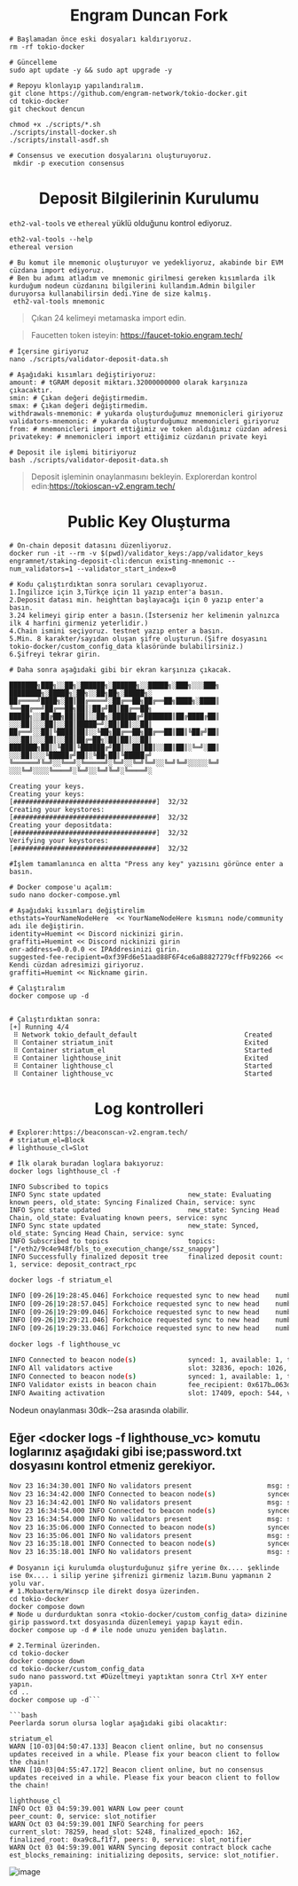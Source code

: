 <h1 align="center">Engram Duncan Fork</h1>

```console
# Başlamadan önce eski dosyaları kaldırıyoruz.
rm -rf tokio-docker
```

```console
# Güncelleme
sudo apt update -y && sudo apt upgrade -y

# Repoyu klonlayıp yapılandıralım.
git clone https://github.com/engram-network/tokio-docker.git 
cd tokio-docker
git checkout dencun

chmod +x ./scripts/*.sh
./scripts/install-docker.sh
./scripts/install-asdf.sh

# Consensus ve execution dosyalarını oluşturuyoruz.
 mkdir -p execution consensus
```

<h1 align="center">Deposit Bilgilerinin Kurulumu</h1>

```eth2-val-tools``` ve ```ethereal``` yüklü olduğunu kontrol ediyoruz.

```console
eth2-val-tools --help
ethereal version
```

```console
# Bu komut ile mnemonic oluşturuyor ve yedekliyoruz, akabinde bir EVM cüzdana import ediyoruz.
# Ben bu adımı atladım ve mnemonic girilmesi gereken kısımlarda ilk kurduğum nodeun cüzdanını bilgilerini kullandım.Admin bilgiler duruyorsa kullanabilirsin dedi.Yine de size kalmış.
 eth2-val-tools mnemonic
```
> Çıkan 24 kelimeyi metamaska import edin.

>Faucetten token isteyin: https://faucet-tokio.engram.tech/


```console
# İçersine giriyoruz
nano ./scripts/validator-deposit-data.sh

# Aşağıdaki kısımları değiştiriyoruz:
amount: # tGRAM deposit miktarı.32000000000 olarak karşınıza çıkacaktır.
smin: # Çıkan değeri değiştirmedim.
smax: # Çıkan değeri değiştirmedim.
withdrawals-mnemonic: # yukarda oluşturduğumuz mnemonicleri giriyoruz
validators-mnemonic: # yukarda oluşturduğumuz mnemonicleri giriyoruz
from: # mnemonicleri import ettiğimiz ve token aldığımız cüzdan adresi
privatekey: # mnemonicleri import ettiğimiz cüzdanın private keyi

# Deposit ile işlemi bitiriyoruz
bash ./scripts/validator-deposit-data.sh
```
>Deposit işleminin onaylanmasını bekleyin.
>Explorerdan kontrol edin:https://tokioscan-v2.engram.tech/

<h1 align="center">Public Key Oluşturma</h1>

```console
# On-chain deposit datasını düzenliyoruz.
docker run -it --rm -v $(pwd)/validator_keys:/app/validator_keys engramnet/staking-deposit-cli:dencun existing-mnemonic --num_validators=1 --validator_start_index=0
```

```console
# Kodu çalıştırdıktan sonra soruları cevaplıyoruz.
1.İngilizce için 3,Türkçe için 11 yazıp enter'a basın.
2.Deposit datası min. heighttan başlayacağı için 0 yazıp enter'a basın.
3.24 kelimeyi girip enter a basın.(İsterseniz her kelimenin yalnızca ilk 4 harfini girmeniz yeterlidir.)
4.Chain ismini seçiyoruz. testnet yazıp enter a basın.
5.Min. 8 karakter/sayıdan oluşan şifre oluşturun.(Şifre dosyasını tokio-docker/custom_config_data klasöründe bulabilirsiniz.)
6.Şifreyi tekrar girin.

# Daha sonra aşağıdaki gibi bir ekran karşınıza çıkacak.

███████╗███╗░░██╗░██████╗░██████╗░░█████╗░███╗░░░███╗  ████████╗░█████╗░██╗░░██╗██╗░█████╗░
██╔════╝████╗░██║██╔════╝░██╔══██╗██╔══██╗████╗░████║  ╚══██╔══╝██╔══██╗██║░██╔╝██║██╔══██╗
█████╗░░██╔██╗██║██║░░██╗░██████╔╝███████║██╔████╔██║  ░░░██║░░░██║░░██║█████═╝░██║██║░░██║
██╔══╝░░██║╚████║██║░░╚██╗██╔══██╗██╔══██║██║╚██╔╝██║  ░░░██║░░░██║░░██║██╔═██╗░██║██║░░██║
███████╗██║░╚███║╚██████╔╝██║░░██║██║░░██║██║░╚═╝░██║  ░░░██║░░░╚█████╔╝██║░╚██╗██║╚█████╔╝
╚══════╝╚═╝░░╚══╝░╚═════╝░╚═╝░░╚═╝╚═╝░░╚═╝╚═╝░░░░░╚═╝  ░░░╚═╝░░░░╚════╝░╚═╝░░╚═╝╚═╝░╚════╝░      
                                                                  
Creating your keys.
Creating your keys:               [####################################]  32/32          
Creating your keystores:          [####################################]  32/32          
Creating your depositdata:        [####################################]  32/32          
Verifying your keystores:         [####################################]  32/32

#İşlem tamamlanınca en altta "Press any key" yazısını görünce enter a basın.
```

```console
# Docker compose'u açalım:
sudo nano docker-compose.yml

# Aşağıdaki kısımları değiştirelim
ethstats=YourNameNodeHere  << YourNameNodeHere kısmını node/community adı ile değiştirin.
identity=Huemint << Discord nickinizi girin.
graffiti=Huemint << Discord nickinizi girin
enr-address=0.0.0.0 << IPAddresinizi girin.
suggested-fee-recipient=0xf39Fd6e51aad88F6F4ce6aB8827279cffFb92266 << Kendi cüzdan adresimizi giriyoruz.
graffiti=Huemint << Nickname girin.

# Çalıştıralım
docker compose up -d


# Çalıştırdıktan sonra:
[+] Running 4/4
 ⠿ Network tokio_default_default                           Created
 ⠿ Container striatum_init                                 Exited
 ⠿ Container striatum_el                                   Started
 ⠿ Container lighthouse_init                               Exited
 ⠿ Container lighthouse_cl                                 Started
 ⠿ Container lighthouse_vc                                 Started
```

<h1 align="center">Log kontrolleri</h1>

```console
# Explorer:https://beaconscan-v2.engram.tech/  
# striatum_el=Block
# lighthouse_cl=Slot

# İlk olarak buradan loglara bakıyoruz:
docker logs lighthouse_cl -f

INFO Subscribed to topics
INFO Sync state updated                      new_state: Evaluating known peers, old_state: Syncing Finalized Chain, service: sync
INFO Sync state updated                      new_state: Syncing Head Chain, old_state: Evaluating known peers, service: sync
INFO Sync state updated                      new_state: Synced, old_state: Syncing Head Chain, service: sync
INFO Subscribed to topics                    topics: ["/eth2/9c4e948f/bls_to_execution_change/ssz_snappy"]
INFO Successfully finalized deposit tree     finalized deposit count: 1, service: deposit_contract_rpc
```

```console
docker logs -f striatum_el 
```
```bash
INFO [09-26|19:28:45.046] Forkchoice requested sync to new head    number=30729 hash=a38be3..648659 finalized=30652
INFO [09-26|19:28:57.045] Forkchoice requested sync to new head    number=30730 hash=eb3642..45f557 finalized=30652
INFO [09-26|19:29:09.046] Forkchoice requested sync to new head    number=30731 hash=b9fd32..3748bd finalized=30652
INFO [09-26|19:29:21.046] Forkchoice requested sync to new head    number=30732 hash=51ff7b..803756 finalized=30652
INFO [09-26|19:29:33.046] Forkchoice requested sync to new head    number=30733 hash=f80ac7..19e5f7 finalized=30652
```

```console
docker logs -f lighthouse_vc
```
```bash
INFO Connected to beacon node(s)             synced: 1, available: 1, total: 1, service: notifier
INFO All validators active                   slot: 32836, epoch: 1026, total_validators: 32, active_validators: 32
INFO Connected to beacon node(s)             synced: 1, available: 1, total: 1,
INFO Validator exists in beacon chain        fee_recipient: 0x617b…063d,
INFO Awaiting activation                     slot: 17409, epoch: 544, validators: 32, service: notifier

```
Nodeun onaylanması 30dk--2sa arasında olabilir.

## Eğer <docker logs -f lighthouse_vc> komutu loglarınız aşağıdaki gibi ise;password.txt dosyasını kontrol etmeniz gerekiyor.

```bash
Nov 23 16:34:30.001 INFO No validators present                   msg: see `lighthouse vm create --help` or the HTTP API documentation, service: notifier
Nov 23 16:34:42.000 INFO Connected to beacon node(s)             synced: 1, available: 1, total: 1, service: notifier
Nov 23 16:34:42.001 INFO No validators present                   msg: see `lighthouse vm create --help` or the HTTP API documentation, service: notifier
Nov 23 16:34:54.000 INFO Connected to beacon node(s)             synced: 1, available: 1, total: 1, service: notifier
Nov 23 16:34:54.000 INFO No validators present                   msg: see `lighthouse vm create --help` or the HTTP API documentation, service: notifier
Nov 23 16:35:06.000 INFO Connected to beacon node(s)             synced: 1, available: 1, total: 1, service: notifier
Nov 23 16:35:06.001 INFO No validators present                   msg: see `lighthouse vm create --help` or the HTTP API documentation, service: notifier
Nov 23 16:35:18.001 INFO Connected to beacon node(s)             synced: 1, available: 1, total: 1, service: notifier
Nov 23 16:35:18.001 INFO No validators present                   msg: see `lighthouse vm create --help` or the HTTP API documentation, service: notifier
```

```console
# Dosyanın içi kurulumda oluşturduğunuz şifre yerine 0x.... şeklinde ise 0x.... i silip yerine şifrenizi girmeniz lazım.Bunu yapmanın 2 yolu var.
# 1.Mobaxterm/Winscp ile direkt dosya üzerinden.
cd tokio-docker
docker compose down 
# Node u durdurduktan sonra <tokio-docker/custom_config_data> dizinine girip password.txt dosyasında düzenlemeyi yapıp kayıt edin.
docker compose up -d # ile node unuzu yeniden başlatın.

# 2.Terminal üzerinden.
cd tokio-docker
docker compose down 
cd tokio-docker/custom_config_data 
sudo nano password.txt #Düzeltmeyi yaptıktan sonra Ctrl X+Y enter yapın.
cd ..
docker compose up -d```

```bash
Peerlarda sorun olursa loglar aşağıdaki gibi olacaktır:

striatum_el
WARN [10-03|04:50:47.133] Beacon client online, but no consensus updates received in a while. Please fix your beacon client to follow the chain! 
WARN [10-03|04:55:47.172] Beacon client online, but no consensus updates received in a while. Please fix your beacon client to follow the chain!

lighthouse_cl
INFO Oct 03 04:59:39.001 WARN Low peer count                          peer_count: 0, service: slot_notifier
WARN Oct 03 04:59:39.001 INFO Searching for peers                     current_slot: 78259, head_slot: 5248, finalized_epoch: 162, finalized_root: 0xa9c8…f1f7, peers: 0, service: slot_notifier
WARN Oct 03 04:59:39.001 WARN Syncing deposit contract block cache    est_blocks_remaining: initializing deposits, service: slot_notifier.
```

![image](https://github.com/KingsHarald0/engram-guncelleme/blob/b49ef2f0b6301b819181bcbea7e05ecefc00417f/Ekran%20g%C3%B6r%C3%BCnt%C3%BCs%C3%BC%202023-11-23%20172824.png)
